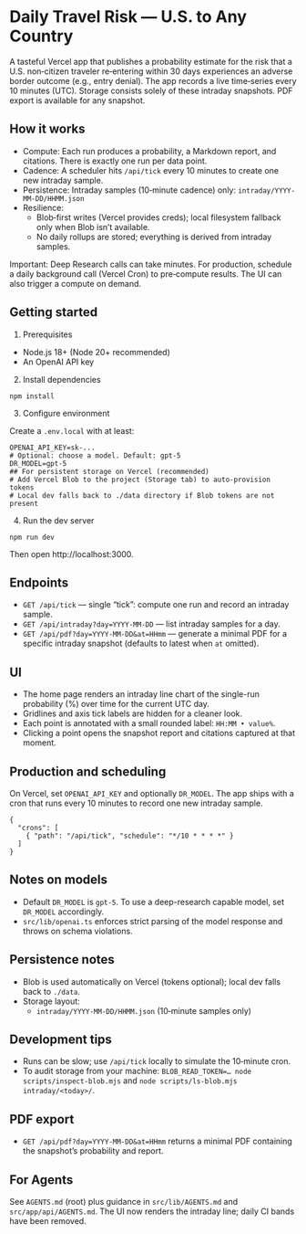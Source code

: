 Daily Travel Risk — U.S. to Any Country
=======================================

A tasteful Vercel app that publishes a probability estimate for the risk that a U.S. non‑citizen traveler re‑entering within 30 days experiences an adverse border outcome (e.g., entry denial). The app records a live time‑series every 10 minutes (UTC). Storage consists solely of these intraday snapshots. PDF export is available for any snapshot.

How it works
------------

- Compute: Each run produces a probability, a Markdown report, and citations. There is exactly one run per data point.
- Cadence: A scheduler hits `/api/tick` every 10 minutes to create one new intraday sample.
- Persistence: Intraday samples (10‑minute cadence) only: `intraday/YYYY-MM-DD/HHMM.json`
- Resilience:
  - Blob‑first writes (Vercel provides creds); local filesystem fallback only when Blob isn’t available.
  - No daily rollups are stored; everything is derived from intraday samples.

Important: Deep Research calls can take minutes. For production, schedule a daily background call (Vercel Cron) to pre‑compute results. The UI can also trigger a compute on demand.

Getting started
---------------

1) Prerequisites

- Node.js 18+ (Node 20+ recommended)
- An OpenAI API key

2) Install dependencies

```
npm install
```

3) Configure environment

Create a `.env.local` with at least:

```
OPENAI_API_KEY=sk-...
# Optional: choose a model. Default: gpt-5
DR_MODEL=gpt-5
## For persistent storage on Vercel (recommended)
# Add Vercel Blob to the project (Storage tab) to auto-provision tokens
# Local dev falls back to ./data directory if Blob tokens are not present
```

4) Run the dev server

```
npm run dev
```

Then open http://localhost:3000.

Endpoints
---------

- `GET /api/tick` — single “tick”: compute one run and record an intraday sample.
- `GET /api/intraday?day=YYYY-MM-DD` — list intraday samples for a day.
- `GET /api/pdf?day=YYYY-MM-DD&at=HHmm` — generate a minimal PDF for a specific intraday snapshot (defaults to latest when `at` omitted).

UI
--

- The home page renders an intraday line chart of the single-run probability (%) over time for the current UTC day.
- Gridlines and axis tick labels are hidden for a cleaner look.
- Each point is annotated with a small rounded label: `HH:MM • value%`.
- Clicking a point opens the snapshot report and citations captured at that moment.

Production and scheduling
-------------------------

On Vercel, set `OPENAI_API_KEY` and optionally `DR_MODEL`. The app ships with a cron that runs every 10 minutes to record one new intraday sample.

```
{
  "crons": [
    { "path": "/api/tick", "schedule": "*/10 * * * *" }
  ]
}
```

Notes on models
---------------

- Default `DR_MODEL` is `gpt-5`. To use a deep-research capable model, set `DR_MODEL` accordingly.
- `src/lib/openai.ts` enforces strict parsing of the model response and throws on schema violations.

Persistence notes
-----------------

- Blob is used automatically on Vercel (tokens optional); local dev falls back to `./data`.
- Storage layout:
  - `intraday/YYYY-MM-DD/HHMM.json` (10‑minute samples only)

Development tips
----------------

- Runs can be slow; use `/api/tick` locally to simulate the 10‑minute cron.
- To audit storage from your machine: `BLOB_READ_TOKEN=… node scripts/inspect-blob.mjs` and `node scripts/ls-blob.mjs intraday/<today>/`.

PDF export
----------

- `GET /api/pdf?day=YYYY-MM-DD&at=HHmm` returns a minimal PDF containing the snapshot’s probability and report.

For Agents
----------

See `AGENTS.md` (root) plus guidance in `src/lib/AGENTS.md` and `src/app/api/AGENTS.md`. The UI now renders the intraday line; daily CI bands have been removed.
